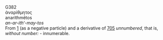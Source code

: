 G382  
ἀναρίθμητος  
anarithmētos  
*an-ar-ith‘-may-tos*  
From [1](g0001) (as a negative particle) and a derivative of
[705](g0705) *unnumbered*, that is, *without* *number:* - innumerable.  
